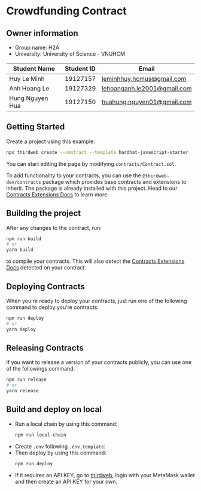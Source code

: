 # Crowdfunding Contract

## Owner information
- Group name: H2A
- University: University of Science - VNUHCM

| Student Name    | Student ID | Email                       |
| --------------- | ---------- | --------------------------- |
| Huy Le Minh     | 19127157   | leminhhuy.hcmus@gmail.com   |
| Anh Hoang Le    | 19127329   | lehoanganh.le2001@gmail.com |
| Hung Nguyen Hua | 19127150   | huahung.nguyen01@gmail.com  |

## Getting Started

Create a project using this example:

```bash
npx thirdweb create --contract --template hardhat-javascript-starter
```

You can start editing the page by modifying `contracts/Contract.sol`.

To add functionality to your contracts, you can use the `@thirdweb-dev/contracts` package which provides base contracts and extensions to inherit. The package is already installed with this project. Head to our [Contracts Extensions Docs](https://portal.thirdweb.com/contractkit) to learn more.

## Building the project

After any changes to the contract, run:

```bash
npm run build
# or
yarn build
```

to compile your contracts. This will also detect the [Contracts Extensions Docs](https://portal.thirdweb.com/contractkit) detected on your contract.

## Deploying Contracts

When you're ready to deploy your contracts, just run one of the following command to deploy you're contracts:

```bash
npm run deploy
# or
yarn deploy
```

## Releasing Contracts

If you want to release a version of your contracts publicly, you can use one of the followings command:

```bash
npm run release
# or
yarn release
```

## Build and deploy on local
- Run a local chain by using this command:
    ```bash
    npm run local-chain
    ```
- Create `.env` following `.env.template`:
- Then deploy by using this command:
    ```bash
    npm run deploy
    ```
- If it requires an API KEY, go to [thirdweb](https://thirdweb.com/dashboard), login with your MetaMask wallet and then create an API KEY for your own.
